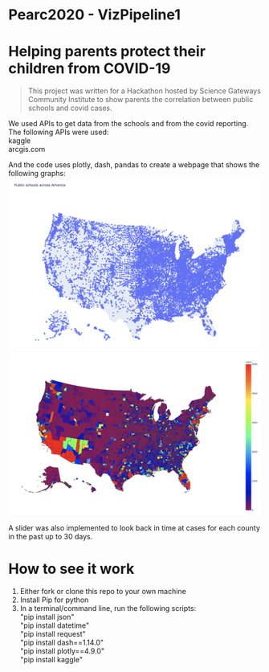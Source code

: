 # Pearc2020 - VizPipeline1
# Helping parents protect their children from COVID-19

> This project was written for a Hackathon hosted by Science Gateways Community Institute to show parents the correlation between public schools and covid cases.


We used APIs to get data from the schools and from the covid reporting. The following APIs were used:<br>
kaggle <br>
arcgis.com

And the code uses plotly, dash, pandas to create a webpage that shows the following graphs:
<img src="https://raw.githubusercontent.com/BranRitz/Pearc20VizPipeline/master/schools.png" alt="Schools">
<img src="https://raw.githubusercontent.com/BranRitz/Pearc20VizPipeline/master/covidcases.png" alt="Covid Cases by county">


A slider was also implemented to look back in time at cases for each county in the past up to 30 days.

# How to see it work
1. Either fork or clone this repo to your own machine
2. Install Pip for python
3. In a terminal/command line, run the following scripts: <br>
    "pip install json" <br>
    "pip install datetime" <br>
    "pip install request"<br>
    "pip install dash==1.14.0"<br>
    "pip install plotly==4.9.0"<br>
    "pip install kaggle"<br>


